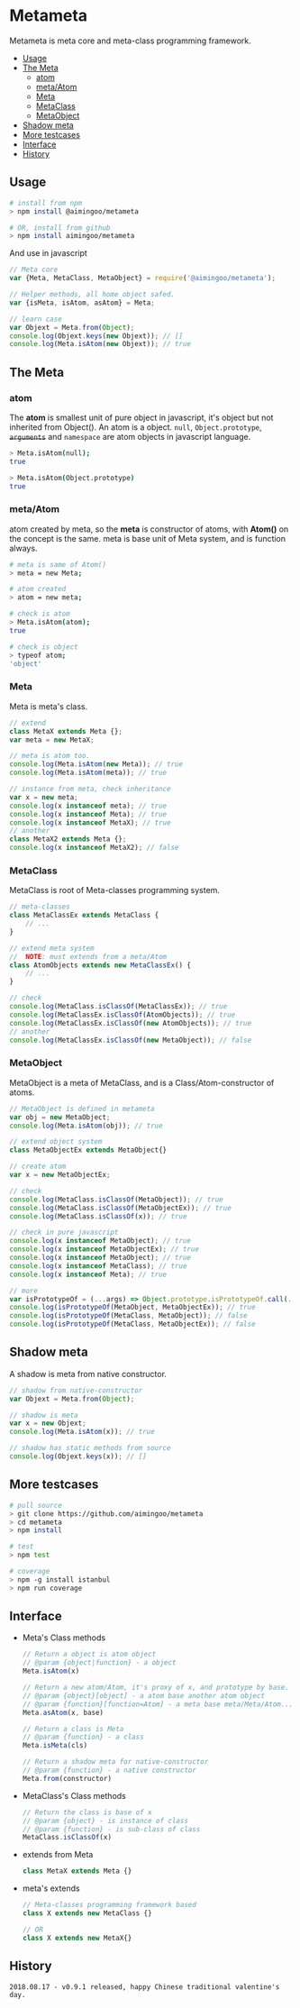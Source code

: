 # Metameta

Metameta is meta core and meta-class programming framework.


- [Usage](#usage)
- [The Meta](#the-meta)
  * [atom](#atom)
  * [meta/Atom](#metaatom)
  * [Meta](#meta)
  * [MetaClass](#metaclass)
  * [MetaObject](#metaobject)
- [Shadow meta](#shadow-meta)
- [More testcases](#more-testcases)
- [Interface](#interface)
- [History](#history)



## Usage

```bash
# install from npm
> npm install @aimingoo/metameta

# OR, install from github
> npm install aimingoo/metameta
```

And use in javascript

```javascript
// Meta core
var {Meta, MetaClass, MetaObject} = require('@aimingoo/metameta');

// Helper methods, all home object safed.
var {isMeta, isAtom, asAtom} = Meta;

// learn case
var Objext = Meta.from(Object);
console.log(Objext.keys(new Objext)); // []
console.log(Meta.isAtom(new Objext)); // true
```



## The Meta

### atom

The **atom** is smallest unit of pure object in javascript, it's object but not inherited from Object(). An atom is a object. `null`, `Object.prototype`, ~~`arguments`~~ and `namespace` are atom objects in javascript language.

```bash
> Meta.isAtom(null);
true

> Meta.isAtom(Object.prototype)
true
```



### meta/Atom

atom created by meta, so the **meta** is constructor of atoms, with **Atom()** on the concept is the same. meta is base unit of Meta system, and is function always.

```bash
# meta is same of Atom()
> meta = new Meta; 

# atom created
> atom = new meta;

# check is atom
> Meta.isAtom(atom);
true

# check is object
> typeof atom;
'object'
```



### Meta

Meta is meta's class.

```javascript
// extend
class MetaX extends Meta {};
var meta = new MetaX;

// meta is atom too.
console.log(Meta.isAtom(new Meta)); // true
console.log(Meta.isAtom(meta)); // true

// instance from meta, check inheritance
var x = new meta;
console.log(x instanceof meta); // true
console.log(x instanceof Meta); // true
console.log(x instanceof MetaX); // true
// another
class MetaX2 extends Meta {};
console.log(x instanceof MetaX2); // false
```



### MetaClass

MetaClass is root of Meta-classes programming system.

```javascript
// meta-classes
class MetaClassEx extends MetaClass {
    // ...
}

// extend meta system
//  NOTE: must extends from a meta/Atom
class AtomObjects extends new MetaClassEx() {
    // ...
}

// check
console.log(MetaClass.isClassOf(MetaClassEx)); // true
console.log(MetaClassEx.isClassOf(AtomObjects)); // true
console.log(MetaClassEx.isClassOf(new AtomObjects)); // true
// another
console.log(MetaClassEx.isClassOf(new MetaObject)); // false
```



### MetaObject

MetaObject is a meta of MetaClass, and is a Class/Atom-constructor of atoms.

```javascript
// MetaObject is defined in metameta
var obj = new MetaObject;
console.log(Meta.isAtom(obj)); // true

// extend object system
class MetaObjectEx extends MetaObject{}

// create atom
var x = new MetaObjectEx;

// check
console.log(MetaClass.isClassOf(MetaObject)); // true
console.log(MetaClass.isClassOf(MetaObjectEx)); // true
console.log(MetaClass.isClassOf(x)); // true

// check in pure javascript
console.log(x instanceof MetaObject); // true
console.log(x instanceof MetaObjectEx); // true
console.log(x instanceof MetaObject); // true
console.log(x instanceof MetaClass); // true
console.log(x instanceof Meta); // true

// more
var isPrototypeOf = (...args) => Object.prototype.isPrototypeOf.call(...args);
console.log(isPrototypeOf(MetaObject, MetaObjectEx)); // true
console.log(isPrototypeOf(MetaClass, MetaObject)); // false
console.log(isPrototypeOf(MetaClass, MetaObjectEx)); // false
```



## Shadow meta

A shadow is meta from native constructor.

```javascript
// shadow from native-constructor
var Objext = Meta.from(Object);

// shadow is meta
var x = new Objext;
console.log(Meta.isAtom(x)); // true

// shadow has static methods from source
console.log(Objext.keys(x)); // []
```



## More testcases

```bash
# pull source
> git clone https://github.com/aimingoo/metameta
> cd metameta
> npm install

# test
> npm test

# coverage
> npm -g install istanbul
> npm run coverage
```



## Interface

* Meta's Class methods

    ```javascript
    // Return a object is atom object
    // @param {object|function} - a object
    Meta.isAtom(x)

    // Return a new atom/Atom, it's proxy of x, and prototype by base.
    // @param {object}[object] - a atom base another atom object
    // @param {function}[function=Atom] - a meta base meta/Meta/Atom...
    Meta.asAtom(x, base)

    // Return a class is Meta
    // @param {function} - a class
    Meta.isMeta(cls)

    // Return a shadow meta for native-constructor
    // @param {function} - a native constructor
    Meta.from(constructor)
    ```

* MetaClass's Class methods

    ```javascript
    // Return the class is base of x
    // @param {object} - is instance of class
    // @param {function} - is sub-class of class
    MetaClass.isClassOf(x)
    ```

* extends from Meta

    ```javascript
    class MetaX extends Meta {}
    ```

* meta's extends

    ```javascript
    // Meta-classes programming framework based
    class X extends new MetaClass {}

    // OR
    class X extends new MetaX{}
    ```



## History

```
2018.08.17 - v0.9.1 released, happy Chinese traditional valentine's day.
```

